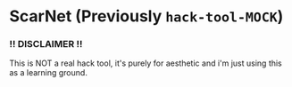 # ScarNet (Previously `hack-tool-MOCK`)

### !! DISCLAIMER !!
This is NOT a real hack tool, it's purely for aesthetic and i'm just using this as a learning ground.
